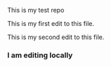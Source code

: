 This is my test repo

This is my first edit to this file.

This is my second edit to this file.

### I am editing locally